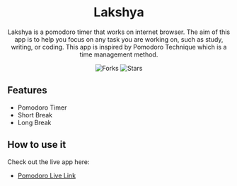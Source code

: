 <div align="center">
  
# Lakshya
  
Lakshya is a pomodoro timer that works on internet browser. The aim of this app is to help you focus on any task you are working on, such as study, writing, or coding. This app is inspired by Pomodoro Technique which is a time management method.

![Forks](https://img.shields.io/github/forks/abhij1607/lakshya)
![Stars](https://img.shields.io/github/stars/abhij1607/lakshya)

</div>

## Features

- Pomodoro Timer
- Short Break
- Long Break

## How to use it

Check out the live app here:

- [Pomodoro Live Link](lakshya-pomodoro.netlify.app/)
